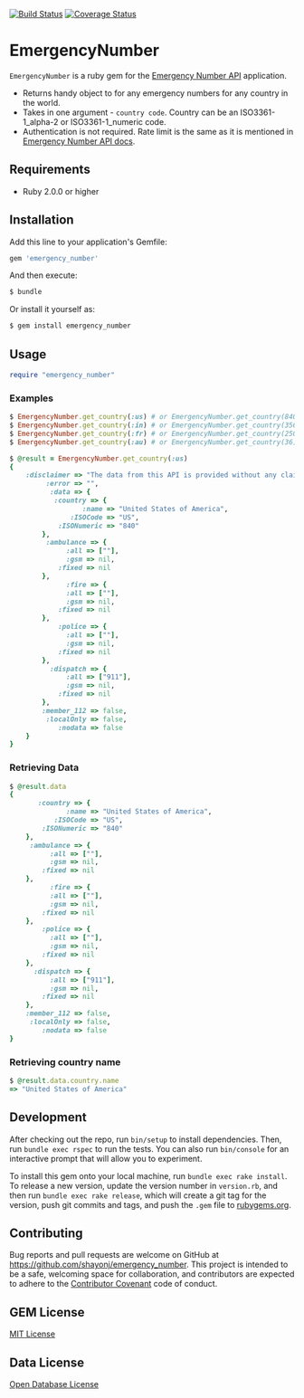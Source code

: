 [![Build Status](https://travis-ci.org/shayonj/emergency_number.svg?branch=master)](https://travis-ci.org/shayonj/emergency_number)
[![Coverage Status](https://coveralls.io/repos/github/shayonj/emergency_number/badge.svg?branch=master)](https://coveralls.io/github/shayonj/emergency_number?branch=master)

# EmergencyNumber
```EmergencyNumber``` is a ruby gem for the [Emergency Number API](http://emergencynumberapi.com/) application.

 * Returns handy object to for any emergency numbers for any country in the world.
 * Takes in one argument - ```country code```. Country can be an ISO3361-1_alpha-2 or ISO3361-1_numeric code.
 * Authentication is not required. Rate limit is the same as it is mentioned in  [Emergency Number API docs](http://emergencynumberapi.com/docs#rate-limiting).

## Requirements
* Ruby 2.0.0 or higher

## Installation

Add this line to your application's Gemfile:

```ruby
gem 'emergency_number'
```

And then execute:

```ruby
$ bundle
```

Or install it yourself as:

```ruby
$ gem install emergency_number
```

## Usage
```ruby
require "emergency_number"
```
### Examples
```ruby
$ EmergencyNumber.get_country(:us) # or EmergencyNumber.get_country(840)
$ EmergencyNumber.get_country(:in) # or EmergencyNumber.get_country(356)
$ EmergencyNumber.get_country(:fr) # or EmergencyNumber.get_country(250)
$ EmergencyNumber.get_country(:au) # or EmergencyNumber.get_country(36)
```
```ruby
$ @result = EmergencyNumber.get_country(:us)
{
    :disclaimer => "The data from this API is provided without any claims of accuracy, you should use this data as guidance, and do your own due dilligence.",
         :error => "",
          :data => {
           :country => {
                  :name => "United States of America",
               :ISOCode => "US",
            :ISONumeric => "840"
        },
         :ambulance => {
              :all => [""],
              :gsm => nil,
            :fixed => nil
        },
              :fire => {
              :all => [""],
              :gsm => nil,
            :fixed => nil
        },
            :police => {
              :all => [""],
              :gsm => nil,
            :fixed => nil
        },
          :dispatch => {
              :all => ["911"],
              :gsm => nil,
            :fixed => nil
        },
        :member_112 => false,
         :localOnly => false,
            :nodata => false
    }
}
```

### Retrieving Data

```ruby
$ @result.data
{
       :country => {
              :name => "United States of America",
           :ISOCode => "US",
        :ISONumeric => "840"
    },
     :ambulance => {
          :all => [""],
          :gsm => nil,
        :fixed => nil
    },
          :fire => {
          :all => [""],
          :gsm => nil,
        :fixed => nil
    },
        :police => {
          :all => [""],
          :gsm => nil,
        :fixed => nil
    },
      :dispatch => {
          :all => ["911"],
          :gsm => nil,
        :fixed => nil
    },
    :member_112 => false,
     :localOnly => false,
        :nodata => false
}
```

### Retrieving country name
```ruby
$ @result.data.country.name
=> "United States of America"
```

## Development

After checking out the repo, run `bin/setup` to install dependencies. Then, run `bundle exec rspec` to run the tests. You can also run `bin/console` for an interactive prompt that will allow you to experiment.

To install this gem onto your local machine, run `bundle exec rake install`. To release a new version, update the version number in `version.rb`, and then run `bundle exec rake release`, which will create a git tag for the version, push git commits and tags, and push the `.gem` file to [rubygems.org](https://rubygems.org).

## Contributing
Bug reports and pull requests are welcome on GitHub at https://github.com/shayonj/emergency_number. This project is intended to be a safe, welcoming space for collaboration, and contributors are expected to adhere to the [Contributor Covenant](http://contributor-covenant.org) code of conduct.

## GEM License

[MIT License](https://github.com/shayonj/emergency_number/blob/master/MIT-LICENSE)

## Data License

[Open Database License](https://github.com/shayonj/emergency_number/blob/master/Open-Database-License)

